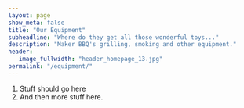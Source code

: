 ```yaml
---
layout: page
show_meta: false
title: "Our Equipment"
subheadline: "Where do they get all those wonderful toys..."
description: "Maker BBQ's grilling, smoking and other equipment."
header:
   image_fullwidth: "header_homepage_13.jpg"
permalink: "/equipment/"
---
```

1. Stuff should go here
1. And then more stuff here.
